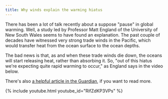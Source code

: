 ```yaml
---
title: Why winds explain the warming hiatus
---
```

There has been a lot of talk recently about a suppose "pause" in global warming. Well, a study led by Professor Matt England of the University of New South Wales seems to have found an explanation. The past couple of decades have witnessed very strong trade winds in the Pacific, which would transfer heat from the ocean surface to the ocean depths.

The bad news is that, as and when these trade winds die down, the oceans will start releasing heat, rather than absorbing it. So, "out of this hiatus we're expecting quite rapid warming to occur," as England says in the video below.

There's also [a helpful article in the Guardian](http://www.theguardian.com/environment/planet-oz/2014/feb/12/global-warming-fake-pause-hiatus-climate-change), if you want to read more.

{% include youtube.html youtube_id="RifZdKP3VPs" %}

